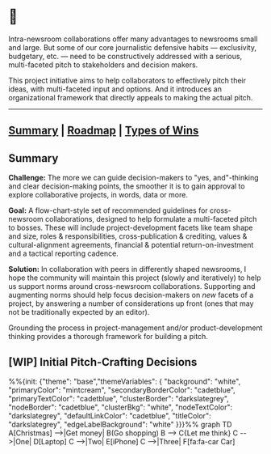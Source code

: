 # 👋

Intra-newsroom collaborations offer many advantages to newsrooms small and large.  But some of our core journalistic defensive habits — exclusivity, budgetary, etc. — need to be constructively addressed with a serious, multi-faceted pitch to stakeholders and decision makers.

This project initiative aims to help collaborators to effectively pitch their ideas, with multi-faceted input and options.  And it introduces an organizational framework that directly appeals to making the actual pitch.

---
**[Summary](https://tiffehr.com/collaboration-capstone/)** | **[Roadmap](https://tiffehr.com/collaboration-capstone/roadmap.html)** | **[Types of Wins](https://tiffehr.com/collaboration-capstone/types-of-wins.md)**
---


## Summary

**Challenge:**  The more we can guide decision-makers to "yes, and"-thinking and clear decision-making points, the smoother it is to gain approval to explore collaborative projects, in words, data or more.

**Goal:**  A flow-chart-style set of recommended guidelines for cross-newsroom collaborations, designed to help formulate a multi-faceted pitch to bosses.  These will include project-development facets like team shape and size, roles & responsibilities, cross-publication & crediting, values & cultural-alignment agreements, financial & potential return-on-investment and a tactical reporting cadence.

**Solution:** In collaboration with peers in differently shaped newsrooms, I hope the community will maintain this project (slowly and iteratively) to help us support norms around cross-newsroom collaborations.  Supporting and augmenting norms should help focus decision-makers on _new_ facets of a project, by answering a number of considerations up front (ones that may not be traditionally expected by an editor).

Grounding the process in project-management and/or product-development thinking provides a thorough framework for building a pitch.

## [WIP] Initial Pitch-Crafting Decisions

<div class="mermaid">
%%{init: {"theme": "base","themeVariables": { "background": "white", "primaryColor": "mintcream", "secondaryBorderColor": "cadetblue", "primaryTextColor": "cadetblue", "clusterBorder": "darkslategrey", "nodeBorder": "cadetblue", "clusterBkg": "white", "nodeTextColor": "darkslategrey", "defaultLinkColor": "cadetblue", "titleColor": "darkslategrey", "edgeLabelBackground": "white" }}}%%
graph TD
  A[Christmas] -->|Get money| B(Go shopping)
  B --> C{Let me think}
  C -->|One| D[Laptop]
  C -->|Two| E[iPhone]
  C -->|Three| F[fa:fa-car Car]
</div>